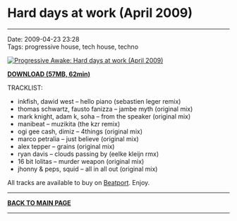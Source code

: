 # Hard days at work (April 2009)

----

Date: 2009-04-23 23:28  
Tags: progressive house, tech house, techno   

[![Progressive Awake: Hard days at work (April 2009)](https://drive.google.com/uc?export=download&id=0B1aIvu0NI6o4THAxbEh1MVBuZXc)](https://drive.google.com/uc?export=download&id=0B_4_ynm06YZIdnpnVlJOV25tSEU)  

[**DOWNLOAD (57MB, 62min)**](https://1drv.ms/u/s!Alo3H0XlzdZxgTI_ux_AsCvoSl3k?e=BjVbgv)  

TRACKLIST:  

* inkfish, dawid west – hello piano (sebastien leger remix)
* thomas schwartz, fausto fanizza – jambe myth (original mix)
* mark knight, adam k, soha – from the speaker (original mix)
* manibeat – muzikita (the kzr remix)
* ogi gee cash, dimiz – 4things (original mix)
* marco petralia – just believe (original mix)
* alex tepper – grains (original mix)
* ryan davis – clouds passing by (eelke kleijn rmx)
* 16 bit lolitas – murder weapon (original mix)
* jhonny & peps, squid – all in all out (original mix)

All tracks are available to buy on <a href="http://beatport.com" target="_blank">Beatport</a>.
Enjoy.

----

[**BACK TO MAIN PAGE**](./README.md)

---- 
